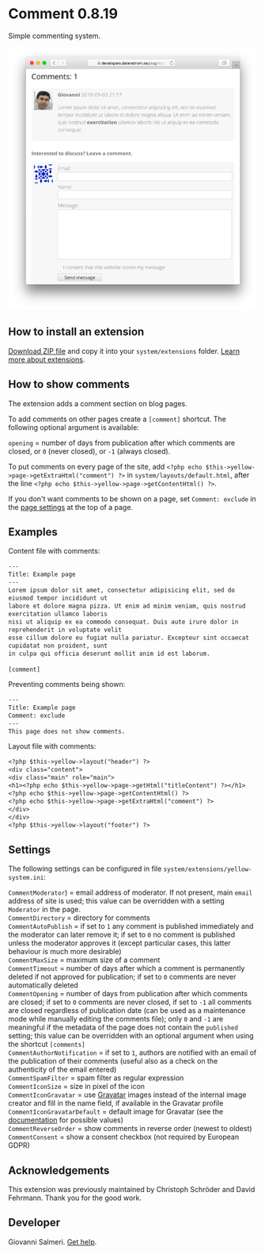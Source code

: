 # Comment 0.8.19

Simple commenting system.

<p align="center"><img src="SCREENSHOT.png?raw=true" alt="Screenshot"></p>

## How to install an extension

[Download ZIP file](https://github.com/GiovanniSalmeri/yellow-comment/archive/refs/heads/main.zip) and copy it into your `system/extensions` folder. [Learn more about extensions](https://github.com/annaesvensson/yellow-update).

## How to show comments

The extension adds a comment section on blog pages.

To add comments on other pages create a `[comment]` shortcut. The following optional argument is available:

`opening` = number of days from publication after which comments are closed, or `0` (never closed), or `-1` (always closed).

To put comments on every page of the site, add `<?php echo $this->yellow->page->getExtraHtml("comment") ?>` in  `system/layouts/default.html`, after the line `<?php echo $this->yellow->page->getContentHtml() ?>`.

If you don't want comments to be shown on a page, set `Comment: exclude` in the [page settings](https://github.com/annaesvensson/yellow-core#settings-page) at the top of a page.

## Examples

Content file with comments:

    ---
    Title: Example page
    ---
    Lorem ipsum dolor sit amet, consectetur adipisicing elit, sed do eiusmod tempor incididunt ut 
    labore et dolore magna pizza. Ut enim ad minim veniam, quis nostrud exercitation ullamco laboris 
    nisi ut aliquip ex ea commodo consequat. Duis aute irure dolor in reprehenderit in voluptate velit 
    esse cillum dolore eu fugiat nulla pariatur. Excepteur sint occaecat cupidatat non proident, sunt 
    in culpa qui officia deserunt mollit anim id est laborum.
    
    [comment]

Preventing comments being shown:

    ---
    Title: Example page
    Comment: exclude
    ---
    This page does not show comments.

Layout file with comments:

    <?php $this->yellow->layout("header") ?>
    <div class="content">
    <div class="main" role="main">
    <h1><?php echo $this->yellow->page->getHtml("titleContent") ?></h1>
    <?php echo $this->yellow->page->getContentHtml() ?>
    <?php echo $this->yellow->page->getExtraHtml("comment") ?>
    </div>
    </div>
    <?php $this->yellow->layout("footer") ?>

## Settings

The following settings can be configured in file `system/extensions/yellow-system.ini`:

`CommentModerator`) = email address of moderator. If not present, main `email` address of site is used; this value can be overridden with a setting `Moderator` in the page.  
`CommentDirectory` = directory for comments  
`CommentAutoPublish` = if set to `1` any comment is published immediately and the moderator can later remove it; if set to `0` no comment is published unless the moderator approves it (except particular cases, this latter behaviour is much more desirable)  
`CommentMaxSize` = maximum size of a comment  
`CommentTimeout` = number of days after which a comment is permanently deleted if not approved for publication; if set to `0` comments are never automatically deleted  
`CommentOpening` = number of days from publication after which comments are closed; if set to `0` comments are never closed, if set to `-1` all comments are closed regardless of publication date (can be used as a maintenance mode while manually editing the comments file); only `0` and `-1` are meaningful if the metadata of the page does not contain the `published` setting; this value can be overridden with an optional argument when using the shortcut `[comments]`  
`CommentAuthorNotification` = if set to `1`, authors are notified with an email of the publication of their comments (useful also as a check on the authenticity of the email entered)  
`CommentSpamFilter` = spam filter as regular expression  
`CommentIconSize` = size in pixel of the icon  
`CommentIconGravatar` = use [Gravatar](https://en.gravatar.com/) images instead of the internal image creator and fill in the name field, if available in the Gravatar profile  
`CommentIconGravatarDefault` = default image for Gravatar (see the [documentation](https://en.gravatar.com/site/implement/images/) for possible values)  
`CommentReverseOrder` = show comments in reverse order (newest to oldest)  
`CommentConsent` = show a consent checkbox (not required by European GDPR)   

## Acknowledgements

This extension was previously maintained by Christoph Schröder and David Fehrmann. Thank you for the good work.

## Developer

Giovanni Salmeri. [Get help](https://datenstrom.se/yellow/help/).
